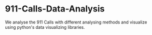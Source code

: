 # 911-Calls-Data-Analysis

We analyse the 911 Calls with different analysing methods and visualize using python's data visualizing libraries.
